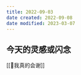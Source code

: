 ```yaml
---
title: 2022-09-03
date created: 2022-09-08
date modified: 2023-03-07
---
```


## 今天的灵感或闪念

[[🐤我真的会谢]]
